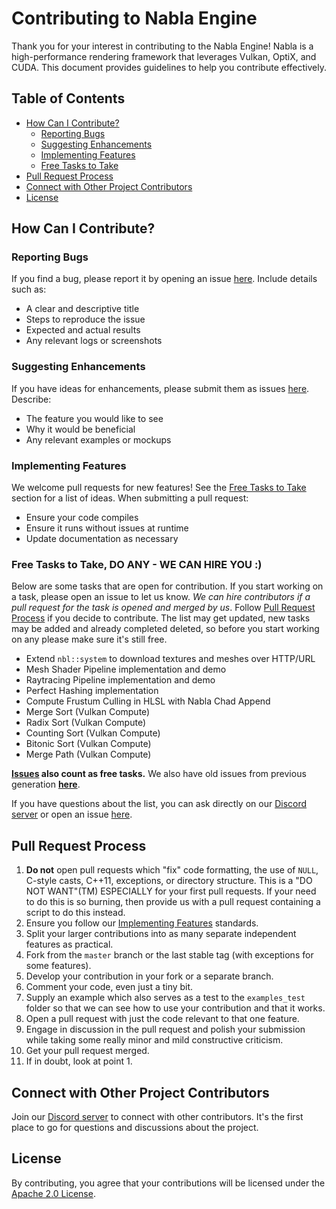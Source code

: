 # Contributing to Nabla Engine

Thank you for your interest in contributing to the Nabla Engine! Nabla is a high-performance rendering framework that leverages Vulkan, OptiX, and CUDA. This document provides guidelines to help you contribute effectively.

## Table of Contents

- [How Can I Contribute?](#how-can-i-contribute)
  - [Reporting Bugs](#reporting-bugs)
  - [Suggesting Enhancements](#suggesting-enhancements)
  - [Implementing Features](#implementing-features)
  - [Free Tasks to Take](#free-tasks-to-take)
- [Pull Request Process](#pull-request-process)
- [Connect with Other Project Contributors](#connect-with-other-project-contributors)
- [License](#license)

## How Can I Contribute?

### Reporting Bugs

If you find a bug, please report it by opening an issue [here](https://github.com/Devsh-Graphics-Programming/Nabla/issues). Include details such as:

- A clear and descriptive title
- Steps to reproduce the issue
- Expected and actual results
- Any relevant logs or screenshots

### Suggesting Enhancements

If you have ideas for enhancements, please submit them as issues [here](https://github.com/Devsh-Graphics-Programming/Nabla/issues). Describe:

- The feature you would like to see
- Why it would be beneficial
- Any relevant examples or mockups

### Implementing Features

We welcome pull requests for new features! See the [Free Tasks to Take](#free-tasks-to-take) section for a list of ideas. When submitting a pull request:

- Ensure your code compiles
- Ensure it runs without issues at runtime
- Update documentation as necessary

### Free Tasks to Take, DO ANY - WE CAN HIRE YOU :)

Below are some tasks that are open for contribution. If you start working on a task, please open an issue to let us know. *We can hire contributors if a pull request for the task is opened and merged by us*. Follow [Pull Request Process](#pull-request-process) if you decide to contribute. The list may get updated, new tasks may be added and already completed deleted, so before you start working on any please make sure it's still free.

- Extend `nbl::system` to download textures and meshes over HTTP/URL
- Mesh Shader Pipeline implementation and demo
- Raytracing Pipeline implementation and demo
- Perfect Hashing implementation
- Compute Frustum Culling in HLSL with Nabla Chad Append
- Merge Sort (Vulkan Compute)
- Radix Sort (Vulkan Compute)
- Counting Sort (Vulkan Compute)
- Bitonic Sort (Vulkan Compute)
- Merge Path (Vulkan Compute)

 **[Issues](https://github.com/Devsh-Graphics-Programming/Nabla/issues) also count as free tasks.** We also have old issues from previous generation **[here](https://github.com/buildaworldnet/IrrlichtBAW/issues?q=is%3Aissue+is%3Aopen+sort%3Aupdated-desc)**.

If you have questions about the list, you can ask directly on our [Discord server](https://discord.gg/SsJzqS23) or open an issue [here](https://github.com/Devsh-Graphics-Programming/Nabla/issues).

## Pull Request Process

1. **Do not** open pull requests which "fix" code formatting, the use of `NULL`, C-style casts, C++11, exceptions, or directory structure. This is a "DO NOT WANT"(TM) ESPECIALLY for your first pull requests. If your need to do this is so burning, then provide us with a pull request containing a script to do this instead.
2. Ensure you follow our [Implementing Features](#implementing-features) standards.
3. Split your larger contributions into as many separate independent features as practical.
4. Fork from the `master` branch or the last stable tag (with exceptions for some features).
5. Develop your contribution in your fork or a separate branch.
6. Comment your code, even just a tiny bit.
7. Supply an example which also serves as a test to the `examples_test` folder so that we can see how to use your contribution and that it works.
8. Open a pull request with just the code relevant to that one feature.
9. Engage in discussion in the pull request and polish your submission while taking some really minor and mild constructive criticism.
10. Get your pull request merged.
11. If in doubt, look at point 1.

## Connect with Other Project Contributors

Join our [Discord server](https://discord.gg/SsJzqS23) to connect with other contributors. It's the first place to go for questions and discussions about the project.

## License

By contributing, you agree that your contributions will be licensed under the [Apache 2.0 License](LICENSE).
